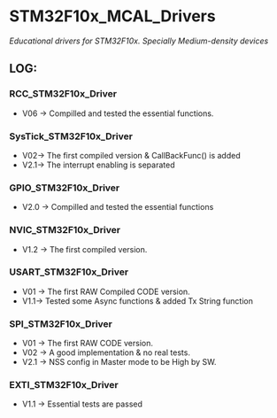 # STM32F10x_MCAL_Drivers
_Educational drivers for STM32F10x. Specially Medium-density devices_

## LOG:
### RCC_STM32F10x_Driver
- V06 -> Compilled and tested the essential functions.

### SysTick_STM32F10x_Driver
- V02-> The first compiled version & CallBackFunc() is added
- V2.1-> The interrupt enabling is separated

### GPIO_STM32F10x_Driver
- V2.0 -> Compilled and tested the essential functions 

### NVIC_STM32F10x_Driver
- V1.2 -> The first compiled version.

### USART_STM32F10x_Driver
- V01 -> The first RAW Compiled CODE version.
- V1.1-> Tested some Async functions & added Tx String function

### SPI_STM32F10x_Driver
- V01 -> The first RAW CODE version.
- V02 -> A good implementation & no real tests.
- V2.1 -> NSS config in Master mode to be High by SW.

### EXTI_STM32F10x_Driver
- V1.1 -> Essential tests are passed



